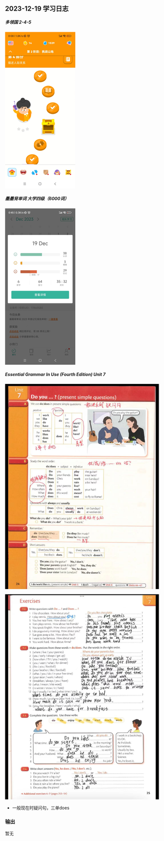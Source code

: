 ## 2023-12-19 学习日志

##### 多领国 2-4-5

<img src="../../2023/img/image-20231220004647812.png" alt="image-20231220004647812" style="zoom:50%;" />

##### 墨墨背单词 大学四级（6000词）

<img src="../../2023/img/image-20231220004703107.png" alt="image-20231220004703107" style="zoom:50%;" />

##### Essential Grammar In Use (Fourth Edition)  Unit 7

![image-20231220004720430](../../2023/img/image-20231220004720430.png)

![image-20231220004734503](../../2023/img/image-20231220004734503.png)

- 一般现在时疑问句，三单does

### 输出

暂无


